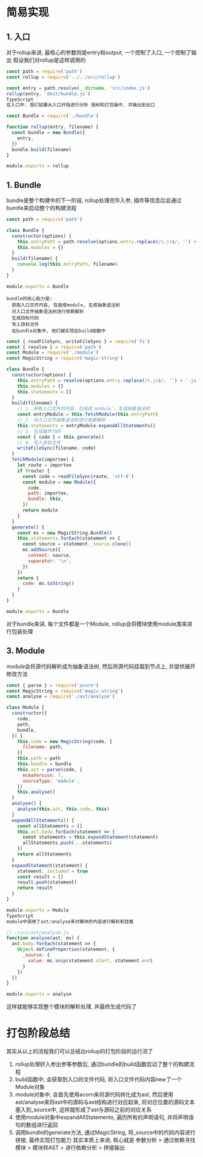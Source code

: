 # 简易实现

## 1. 入口

对于rollup来讲, 最核心的参数则是entry和output, 一个控制了入口, 一个控制了输出
假设我们对rollup是这样调用的
```js
const path = require('path')
const rollup = require('../../src/rollup')

const entry = path.resolve(__dirname, 'src/index.js')
rollup(entry, 'dest/bundle.js')
TypeScript
在入口中, 我们如要从入口开始进行分析 摇树和打包操作, 并输出到出口

const Bundle = require('./bundle')

function rollup(entry, filename) {
  const bundle = new Bundle({
    entry,
  })
  bundle.build(filename)
}

module.exports = rollup
```

## 1. Bundle
bundle是整个构建中的下一阶段, rollup处理完毕入参, 插件等信息后会通过bundle来启动整个的构建流程
```js
const path = require('path')

class Bundle {
  constructor(options) {
    this.entryPath = path.resolve(options.entry.replace(/\.js$/, '') + '.js')
    this.modules = {}
  }
  build(filename) {
    console.log(this.entryPath, filename)
  }
}

module.exports = Bundle
```

    bundle的核心能力是:
      获取入口文件内容, 包装成module, 生成抽象语法树
      对入口文件抽象语法树进行依赖解析
      生成目标代码
      写入目标文件
      在bundle对象中, 他们被实现在build函数中


```js
const { readFileSync, writeFileSync } = require('fs')
const { resolve } = require('path')
const Module = require('./module')
const MagicString = require('magic-string')

class Bundle {
  constructor(options) {
    this.entryPath = resolve(options.entry.replace(/\.js$/, '') + '.js')
    this.modules = {}
    this.statements = []
  }
  build(filename) {
    // 1. 获取入口文件的内容，包装成`module`，生成抽象语法树
    const entryModule = this.fetchModule(this.entryPath)
    // 2. 对入口文件抽象语法树进行依赖解析
    this.statements = entryModule.expandAllStatements()
    // 3. 生成最终代码
    const { code } = this.generate()
    // 4. 写入目标文件
    writeFileSync(filename, code)
  }
  fetchModule(importee) {
    let route = importee
    if (route) {
      const code = readFileSync(route, 'utf-8')
      const module = new Module({
        code,
        path: importee,
        bundle: this,
      })
      return module
    }
  }
  generate() {
    const ms = new MagicString.Bundle()
    this.statements.forEach(statement => {
      const source = statement._source.clone()
      ms.addSource({
        content: source,
        separator: '\n',
      })
    })
    return {
      code: ms.toString()
    }
  }
}

module.exports = Bundle
```


对于bundle来讲, 每个文件都是一个Module, rollup会将模块使用module类来进行包装处理
## 3. Module

module会将源代码解析成为抽象语法树, 然后将源代码挂载到节点上, 并提供展开修改方法

```js
const { parse } = require('acorn')
const MagicString = require('magic-string')
const analyse = require('./ast/analyse')

class Module {
  constructor({
    code,
    path,
    bundle,
  }) {
    this.code = new MagicString(code, {
      filename: path,
    })
    this.path = path
    this.bundle = bundle
    this.ast = parse(code, {
      ecmaVersion: 7,
      sourceType: 'module',
    })
    this.analyse()
  }
  analyse() {
    analyse(this.ast, this.code, this)
  }
  expandAllStatements() {
    const allStatements = []
    this.ast.body.forEach(statement => {
      const statements = this.expandStatement(statement)
      allStatements.push(...statements)
    })
    return allStatements
  }
  expandStatement(statement) {
    statement._included = true
    const result = []
    result.push(statement)
    return result
  }
}

module.exports = Module
TypeScript
module中调用了ast/analyse来对模块的内容进行解析和挂载

// ./src/ast/analyse.js
function analyse(ast, ms) {
  ast.body.forEach(statement => {
    Object.defineProperties(statement, {
      _source: {
        value: ms.snip(statement.start, statement.end)
      }
    })
  })
}

module.exports = analyse
```

这样就能够实现整个模块的解析处理, 并最终生成代码了

# 打包阶段总结
  其实从以上的流程我们可以总结出rollup的打包阶段的运行流了
  1. rollup处理好入参出参等参数后, 通过bundle的build函数启动了整个的构建流程
  2. build函数中, 会获取到入口的文件代码, 将入口文件代码内容new了一个Module对象
  3. module对象中, 会首先使用acorn来将源代码转化成为ast, 然后使用ast/analyse来将ast中的源码与ast结构进行对应起来, 将对应位置的源码文本塞入到_source中, 这样就形成了ast与源码之前的对应关系
  4. 使用module对象中expandAllStatements, 遍历所有的声明语句, 并将声明语句的数组进行返回
  5. 调用bundle的generate方法, 通过MagicString, 将_source中的代码内容进行拼接, 最终实现打包能力
  其实本质上来讲, 核心就是
  参数分析 > 通过依赖寻找模块 > 模块转AST > 进行依赖分析 > 拼接输出


  

